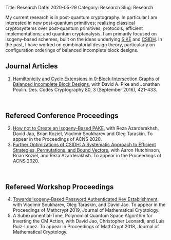 Title: Research
Date: 2020-05-29
Category: Research
Slug: Research

My current research is in post-quantum cryptography. In particular I am interested in new post-quantum primitives; realizing classical cryptosystems over post-quantum primitives; protocols; efficient implementations; and quantum cryptanalysis. I am primarily focused on isogeny-based schemes, built on the ideas underlying [SIKE][sike] and [CSIDH][csidh]. In the past, I have worked on combinatorial design theory, particularly on configuration orderings of balanced incomplete block designs.

  [sike]: https://sike.org/
  [csidh]: https://csidh.isogeny.org/

Journal Articles
----------------

1. [Hamiltonicity and Cycle Extensions in 0-Block-Intersection Graphs of Balanced Incomplete Block Designs,][bibd] with David A. Pike and Jonathan Poulin. Des. Codes Cryptography 80, 3 (September 2016), 421–433.  
</br>
  
Refereed Conference Proceedings
-------------------------------

2. [How not to Create an Isogeny-Based PAKE,][notpake] with Reza Azarderakhsh, David Jao, Brian Koziel, Vladimir Soukharev and Oleg Taraskin. To appear in the Proceedings of ACNS 2020.
3. [Further Optimizations of CSIDH: A Systematic Approach to Efficient Strategies, Permutations, and Bound Vectors,][opt] with Aaron Hutchinson, Brian Koziel, and Reza Azarderakhsh. To appear in the Proceedings of ACNS 2020.  
</br>

  
Refereed Workshop Proceedings
-----------------------------
  
4. [Towards Isogeny-Based Password Authenticated Key Establishment,][pake] with Vladimir Soukharev, Oleg Taraskin, and David Jao. To appear in the Proceedings of Mathcrypt 2019, Journal of Mathematical Cryptology.
5. A Subexponential-Time, Polynomial Quantum Space Algorithm for Inverting the CM Action, with David Jao, Christopher Leonardi, and Luis Ruiz-Lopez. To appear in Proceedings of MathCrypt 2018, Journal of Mathematical Cryptology.  

  [bibd]: https://link.springer.com/article/10.1007/s10623-015-0110-6
  [notpake]: https://eprint.iacr.org/2020/361
  [opt]: https://eprint.iacr.org/2019/1121
  [pake]: https://eprint.iacr.org/2018/886
